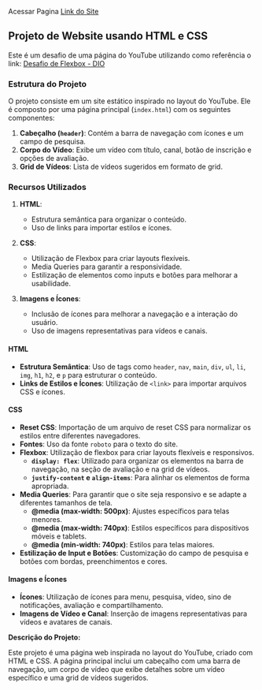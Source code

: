 Acessar Pagina [Link do Site](https://andreailton.github.io/Dio-Youtube/)

## Projeto de Website usando HTML e CSS

Este é um desafio de uma página do YouTube utilizando como referência o link: [Desafio de Flexbox - DIO](https://www.figma.com/file/lrRWUZPKnqMDZrSDJmZxUS/Desafio-de-Flexbox---DIO?node-id=0%3A1)

### Estrutura do Projeto

O projeto consiste em um site estático inspirado no layout do YouTube. Ele é composto por uma página principal (`index.html`) com os seguintes componentes:

1. **Cabeçalho (`header`)**: Contém a barra de navegação com ícones e um campo de pesquisa.
2. **Corpo do Vídeo**: Exibe um vídeo com título, canal, botão de inscrição e opções de avaliação.
3. **Grid de Vídeos**: Lista de vídeos sugeridos em formato de grid.

### Recursos Utilizados

1. **HTML**:
   - Estrutura semântica para organizar o conteúdo.
   - Uso de links para importar estilos e ícones.

2. **CSS**:
   - Utilização de Flexbox para criar layouts flexíveis.
   - Media Queries para garantir a responsividade.
   - Estilização de elementos como inputs e botões para melhorar a usabilidade.

3. **Imagens e Ícones**:
   - Inclusão de ícones para melhorar a navegação e a interação do usuário.
   - Uso de imagens representativas para vídeos e canais.

#### HTML

- **Estrutura Semântica**: Uso de tags como `header`, `nav`, `main`, `div`, `ul`, `li`, `img`, `h1`, `h2`, e `p` para estruturar o conteúdo.
- **Links de Estilos e Ícones**: Utilização de `<link>` para importar arquivos CSS e ícones.

#### CSS

- **Reset CSS**: Importação de um arquivo de reset CSS para normalizar os estilos entre diferentes navegadores.
- **Fontes**: Uso da fonte `roboto` para o texto do site.
- **Flexbox**: Utilização de flexbox para criar layouts flexíveis e responsivos.
  - **`display: flex`**: Utilizado para organizar os elementos na barra de navegação, na seção de avaliação e na grid de vídeos.
  - **`justify-content` e `align-items`**: Para alinhar os elementos de forma apropriada.
- **Media Queries**: Para garantir que o site seja responsivo e se adapte a diferentes tamanhos de tela.
  - **@media (max-width: 500px)**: Ajustes específicos para telas menores.
  - **@media (max-width: 740px)**: Estilos específicos para dispositivos móveis e tablets.
  - **@media (min-width: 740px)**: Estilos para telas maiores.
- **Estilização de Input e Botões**: Customização do campo de pesquisa e botões com bordas, preenchimentos e cores.

#### Imagens e Ícones

- **Ícones**: Utilização de ícones para menu, pesquisa, vídeo, sino de notificações, avaliação e compartilhamento.
- **Imagens de Vídeo e Canal**: Inserção de imagens representativas para vídeos e avatares de canais.


**Descrição do Projeto:**

Este projeto é uma página web inspirada no layout do YouTube, criado com HTML e CSS. A página principal inclui um cabeçalho com uma barra de navegação, um corpo de vídeo que exibe detalhes sobre um vídeo específico e uma grid de vídeos sugeridos.
